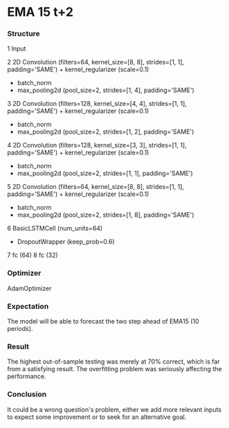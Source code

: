 # EMA 15 t+2

### Structure

1 Input

2 2D Convolution (filters=64, kernel_size=[8, 8], strides=[1, 1], padding='SAME') + kernel_regularizer (scale=0.1)
* batch_norm
* max_pooling2d (pool_size=2, strides=[1, 4], padding='SAME')

3 2D Convolution (filters=128, kernel_size=[4, 4], strides=[1, 1], padding='SAME') + kernel_regularizer (scale=0.1)
* batch_norm
* max_pooling2d (pool_size=2, strides=[1, 2], padding='SAME')

4 2D Convolution (filters=128, kernel_size=[3, 3], strides=[1, 1], padding='SAME') + kernel_regularizer (scale=0.1)
* batch_norm
* max_pooling2d (pool_size=2, strides=[1, 1], padding='SAME')

5 2D Convolution (filters=64, kernel_size=[8, 8], strides=[1, 1], padding='SAME') + kernel_regularizer (scale=0.1)
* batch_norm
* max_pooling2d (pool_size=2, strides=[1, 8], padding='SAME')

6 BasicLSTMCell (num_units=64)
* DropoutWrapper (keep_prob=0.6)

7 fc (64)
8 fc (32)

### Optimizer

AdamOptimizer

### Expectation

The model will be able to forecast the two step ahead of EMA15 (10 periods).  

### Result

The highest out-of-sample testing was merely at 70% correct, which is far from a satisfying result. The overfitting problem was seriously affecting the performance.

### Conclusion

It could be a wrong question's problem, either we add more relevant inputs to expect some improvement or to seek for an alternative goal.
